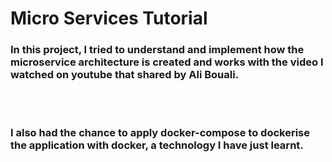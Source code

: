 <h1>Micro Services Tutorial</h1>
<h3>In this project, I tried to understand and implement how the microservice architecture is created and works with the video I watched on youtube that shared by Ali Bouali.</h3>
</br></br>
<h3>I also had the chance to apply docker-compose to dockerise the application with docker, a technology I have just learnt.</h3>

